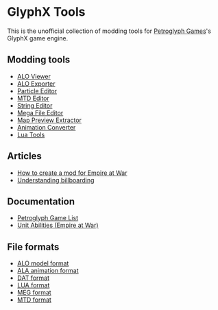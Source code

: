 # GlyphX Tools

This is the unofficial collection of modding tools for [Petroglyph Games](https://petroglyphgames.com/)'s GlyphX game engine.

## Modding tools
* [ALO Viewer](https://github.com/GlyphXTools/alo-viewer)
* [ALO Exporter]()
* [Particle Editor](https://github.com/GlyphXTools/particle-editor)
* [MTD Editor](https://github.com/GlyphXTools/mtd-editor)
* [String Editor](https://github.com/GlyphXTools/string-editor)
* [Mega File Editor](https://github.com/GlyphXTools/meg-editor)
* [Map Preview Extractor](https://github.com/GlyphXTools/map-preview-extractor)
* [Animation Converter](https://github.com/GlyphXTools/animation-converter)
* [Lua Tools](https://github.com/GlyphXTools/lua-converter)


## Articles
* [How to create a mod for Empire at War](articles/creating-an-eaw-mod.md)
* [Understanding billboarding](articles/understanding-billboarding.md)

## Documentation
* [Petroglyph Game List](docs/game-list.md)
* [Unit Abilities (Empire at War)](docs/eaw-unit-abilities.md)

## File formats
* [ALO model format](file-formats/alo-model-format.md)
* [ALA animation format](file-formats/ala-animation-format.md)
* [DAT format](file-formats/dat-format.md)
* [LUA format](file-formats/lua-format.md)
* [MEG format](file-formats/meg-format.md)
* [MTD format](file-formats/mtd-format.md)